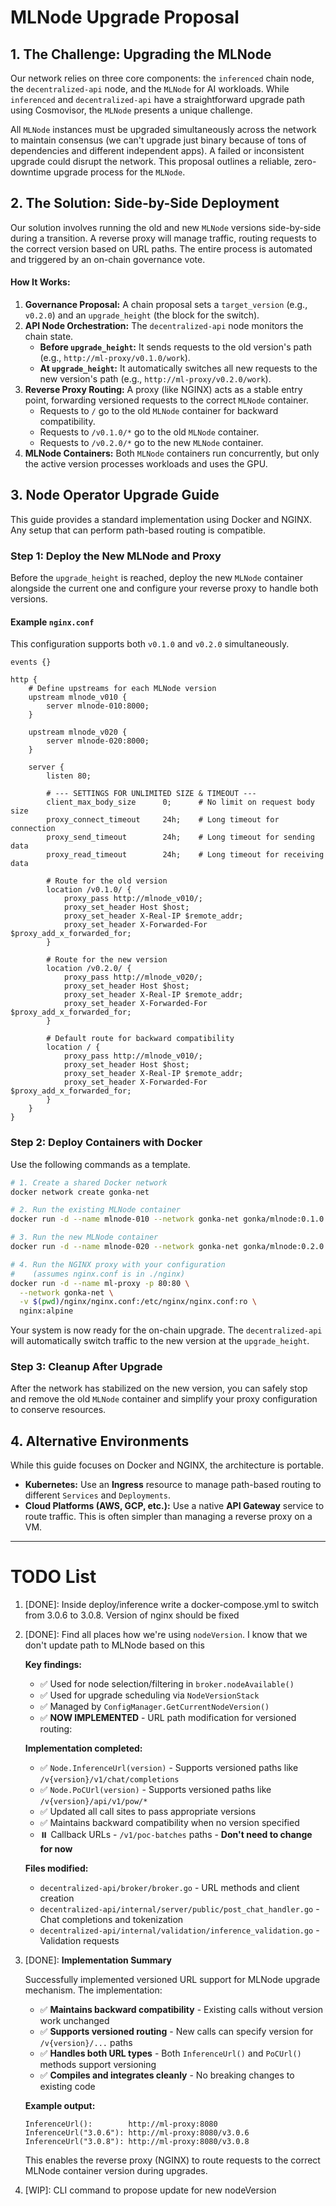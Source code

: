 # MLNode Upgrade Proposal

## 1. The Challenge: Upgrading the MLNode

Our network relies on three core components: the `inferenced` chain node, the `decentralized-api` node, and the `MLNode` for AI workloads. While `inferenced` and `decentralized-api` have a straightforward upgrade path using Cosmovisor, the `MLNode` presents a unique challenge.

All `MLNode` instances must be upgraded simultaneously across the network to maintain consensus (we can't upgrade just binary because of tons of dependencies and different independent apps). A failed or inconsistent upgrade could disrupt the network. This proposal outlines a reliable, zero-downtime upgrade process for the `MLNode`.

## 2. The Solution: Side-by-Side Deployment

Our solution involves running the old and new `MLNode` versions side-by-side during a transition. A reverse proxy will manage traffic, routing requests to the correct version based on URL paths. The entire process is automated and triggered by an on-chain governance vote.

#### How It Works:

1.  **Governance Proposal:** A chain proposal sets a `target_version` (e.g., `v0.2.0`) and an `upgrade_height` (the block for the switch).
2.  **API Node Orchestration:** The `decentralized-api` node monitors the chain state.
    *   **Before `upgrade_height`:** It sends requests to the old version's path (e.g., `http://ml-proxy/v0.1.0/work`).
    *   **At `upgrade_height`:** It automatically switches all new requests to the new version's path (e.g., `http://ml-proxy/v0.2.0/work`).
3.  **Reverse Proxy Routing:** A proxy (like NGINX) acts as a stable entry point, forwarding versioned requests to the correct `MLNode` container.
    *   Requests to `/` go to the old `MLNode` container for backward compatibility.
    *   Requests to `/v0.1.0/*` go to the old `MLNode` container.
    *   Requests to `/v0.2.0/*` go to the new `MLNode` container.
4.  **MLNode Containers:** Both `MLNode` containers run concurrently, but only the active version processes workloads and uses the GPU.

## 3. Node Operator Upgrade Guide

This guide provides a standard implementation using Docker and NGINX. Any setup that can perform path-based routing is compatible.

### Step 1: Deploy the New MLNode and Proxy

Before the `upgrade_height` is reached, deploy the new `MLNode` container alongside the current one and configure your reverse proxy to handle both versions.

#### Example `nginx.conf`

This configuration supports both `v0.1.0` and `v0.2.0` simultaneously.

```nginx
events {}

http {
    # Define upstreams for each MLNode version
    upstream mlnode_v010 {
        server mlnode-010:8000;
    }

    upstream mlnode_v020 {
        server mlnode-020:8000;
    }

    server {
        listen 80;

        # --- SETTINGS FOR UNLIMITED SIZE & TIMEOUT ---
        client_max_body_size      0;      # No limit on request body size
        proxy_connect_timeout     24h;    # Long timeout for connection
        proxy_send_timeout        24h;    # Long timeout for sending data
        proxy_read_timeout        24h;    # Long timeout for receiving data

        # Route for the old version
        location /v0.1.0/ {
            proxy_pass http://mlnode_v010/;
            proxy_set_header Host $host;
            proxy_set_header X-Real-IP $remote_addr;
            proxy_set_header X-Forwarded-For $proxy_add_x_forwarded_for;
        }

        # Route for the new version
        location /v0.2.0/ {
            proxy_pass http://mlnode_v020/;
            proxy_set_header Host $host;
            proxy_set_header X-Real-IP $remote_addr;
            proxy_set_header X-Forwarded-For $proxy_add_x_forwarded_for;
        }

        # Default route for backward compatibility
        location / {
            proxy_pass http://mlnode_v010/;
            proxy_set_header Host $host;
            proxy_set_header X-Real-IP $remote_addr;
            proxy_set_header X-Forwarded-For $proxy_add_x_forwarded_for;
        }
    }
}
```

### Step 2: Deploy Containers with Docker

Use the following commands as a template.

```bash
# 1. Create a shared Docker network
docker network create gonka-net

# 2. Run the existing MLNode container
docker run -d --name mlnode-010 --network gonka-net gonka/mlnode:0.1.0

# 3. Run the new MLNode container
docker run -d --name mlnode-020 --network gonka-net gonka/mlnode:0.2.0

# 4. Run the NGINX proxy with your configuration
#    (assumes nginx.conf is in ./nginx)
docker run -d --name ml-proxy -p 80:80 \
  --network gonka-net \
  -v $(pwd)/nginx/nginx.conf:/etc/nginx/nginx.conf:ro \
  nginx:alpine
```

Your system is now ready for the on-chain upgrade. The `decentralized-api` will automatically switch traffic to the new version at the `upgrade_height`.

### Step 3: Cleanup After Upgrade

After the network has stabilized on the new version, you can safely stop and remove the old `MLNode` container and simplify your proxy configuration to conserve resources.

## 4. Alternative Environments

While this guide focuses on Docker and NGINX, the architecture is portable.

*   **Kubernetes:** Use an **Ingress** resource to manage path-based routing to different `Services` and `Deployments`.
*   **Cloud Platforms (AWS, GCP, etc.):** Use a native **API Gateway** service to route traffic. This is often simpler than managing a reverse proxy on a VM.



----
# TODO List

1. [DONE]: Inside deploy/inference write a docker-compose.yml to switch from 3.0.6 to 3.0.8. Version of nginx should be fixed
2. [DONE]: Find all places how we're using `nodeVersion`. I know that we don't update path to MLNode based on this

   **Key findings:**
   - ✅ Used for node selection/filtering in `broker.nodeAvailable()`
   - ✅ Used for upgrade scheduling via `NodeVersionStack`  
   - ✅ Managed by `ConfigManager.GetCurrentNodeVersion()`
   - ✅ **NOW IMPLEMENTED** - URL path modification for versioned routing:
   
   **Implementation completed:**
   - ✅ `Node.InferenceUrl(version)` - Supports versioned paths like `/v{version}/v1/chat/completions`
   - ✅ `Node.PoCUrl(version)` - Supports versioned paths like `/v{version}/api/v1/pow/*`
   - ✅ Updated all call sites to pass appropriate versions
   - ✅ Maintains backward compatibility when no version specified
   - ⏸️ Callback URLs - `/v1/poc-batches` paths - **Don't need to change for now**
   
   **Files modified:**
   - `decentralized-api/broker/broker.go` - URL methods and client creation
   - `decentralized-api/internal/server/public/post_chat_handler.go` - Chat completions and tokenization
   - `decentralized-api/internal/validation/inference_validation.go` - Validation requests

3. [DONE]: **Implementation Summary**
   
   Successfully implemented versioned URL support for MLNode upgrade mechanism. The implementation:
   
   - ✅ **Maintains backward compatibility** - Existing calls without version work unchanged
   - ✅ **Supports versioned routing** - New calls can specify version for `/v{version}/...` paths
   - ✅ **Handles both URL types** - Both `InferenceUrl()` and `PoCUrl()` methods support versioning
   - ✅ **Compiles and integrates cleanly** - No breaking changes to existing code
   
   **Example output:**
   ```
   InferenceUrl():        http://ml-proxy:8080
   InferenceUrl("3.0.6"): http://ml-proxy:8080/v3.0.6
   InferenceUrl("3.0.8"): http://ml-proxy:8080/v3.0.8
   ```
   
   This enables the reverse proxy (NGINX) to route requests to the correct MLNode container version during upgrades.

4. [WIP]: CLI command to propose update for new nodeVersion